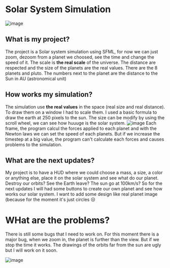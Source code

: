 # Solar System Simulation

![image](https://user-images.githubusercontent.com/93351393/206564100-893620eb-44a4-4a0f-b4c5-0f67377b737e.png)

## What is my project?
The project is a Solar system simulation using SFML, for now we can just zoom, dezoom from a planet we choosed, see the time and change the speed of it. 
The scale is **the real scale** of the universe. The distance are respected and the size of the planets are the real values.
There are the 8 planets and pluto.
The numbers next to the planet are the distance to the Sun in AU (astronomical unit)

## How works my simulation?
The simulation use **the real values** in the space (real size and real distance). To draw them on a window I had to scale them. I used a basic formula to draw the earth at 250 pixels to the sun. 
The size can be modify by using the scroll wheel, we can see how huuuge is the solar system.
![image](https://user-images.githubusercontent.com/93351393/206921919-effa8a5b-9464-438c-9837-73de0cf89611.png)
Each frame, the program calcul the forces applied to each planet and with the Newton laws we can set the speed of each planets. But if we increase the timestep at a big value, the program can't calculate each forces and causes problems to the simulation.

## What are the next updates?
My project is to have a HUD where we could choose a mass, a size, a color or anything else, place it on the solar system and see what do our planet. Destroy our orbits? See the Earth leave? The sun go at 100km/s?
So for the next updates I will had some buttons to create our own planet and see how works our solar system.
I want to add some design like real planet image (because for the moment it's just circles :unamused:

# WHat are the problems?
There is still some bugs that I need to work on.
For this moment there is a major bug, when we zoom in, the planet is further than the view. But if we stop the time it works.
The drawings of the orbits far from the sun are ugly but I will work on it soon.
      


![image](https://user-images.githubusercontent.com/93351393/206564147-c38b1863-fd1f-4c46-8ad2-aab89a69515e.png)
